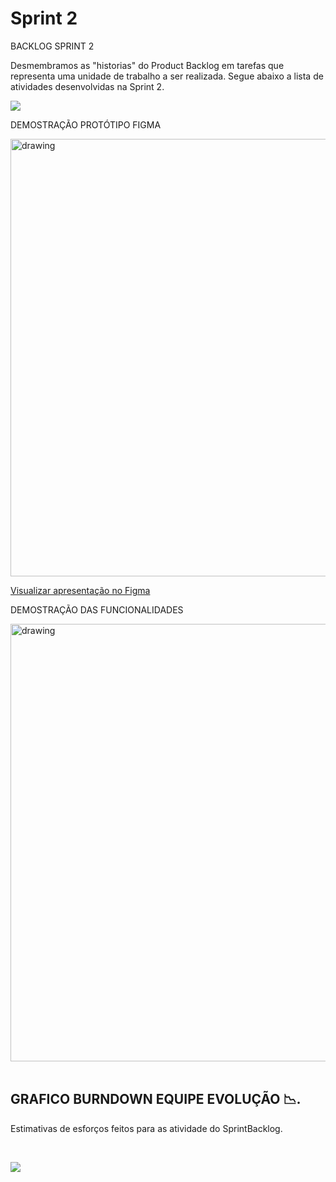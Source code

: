 # Sprint 2

BACKLOG SPRINT 2

  Desmembramos as "historias" do Product Backlog em tarefas que representa uma unidade de trabalho a ser realizada.
  Segue abaixo a lista de atividades desenvolvidas na Sprint 2.

  ![](https://i.imgur.com/8a6lG5J.jpeg)


DEMOSTRAÇÃO PROTÓTIPO FIGMA

   <img src=""   alt="drawing" width =700>

   <a target="_blank" href='https://www.figma.com/proto/BhRWFNZ6F9ecpPeyetIxIa/Sr.Soja?node-id=0%3A1&scaling=scale-down&starting-point-node-id=646%3A2991&show-proto-sidebar=1'>Visualizar apresentação no Figma</a>

DEMOSTRAÇÃO DAS FUNCIONALIDADES

   <img src=""   alt="drawing" width =700>

   <br/>
   <br/>

## GRAFICO BURNDOWN EQUIPE EVOLUÇÃO 📉.

Estimativas de esforços feitos para as atividade do SprintBacklog.

  <br/>

![](https://i.imgur.com/o3V0wTG.png)
